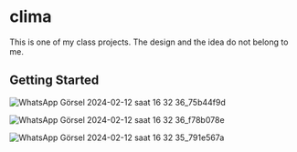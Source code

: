 # clima

This is one of my class projects. The design and the idea do not belong to me.

## Getting Started
![WhatsApp Görsel 2024-02-12 saat 16 32 36_75b44f9d](https://github.com/UrizenN/Clima/assets/94642336/b4284401-008d-4e91-86b5-2c9be1725e09)

![WhatsApp Görsel 2024-02-12 saat 16 32 36_f78b078e](https://github.com/UrizenN/Clima/assets/94642336/ca1897f6-4504-462f-af74-685701be79de)

![WhatsApp Görsel 2024-02-12 saat 16 32 35_791e567a](https://github.com/UrizenN/Clima/assets/94642336/f7b48849-fcbc-483a-a069-e61b2117019b)

